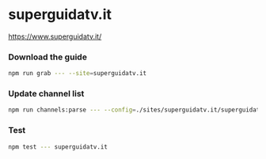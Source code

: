 # superguidatv.it

https://www.superguidatv.it/

### Download the guide

```sh
npm run grab --- --site=superguidatv.it
```

### Update channel list

```sh
npm run channels:parse --- --config=./sites/superguidatv.it/superguidatv.it.config.js --output=./sites/superguidatv.it/superguidatv.it.channels.xml
```

### Test

```sh
npm test --- superguidatv.it
```
